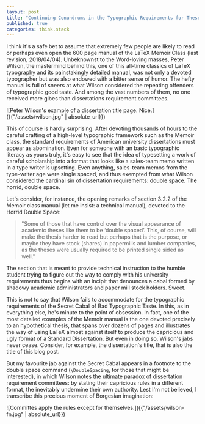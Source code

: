 ```yaml
---
layout: post
title: "Continuing Conundrums in the Typographic Requirements for Theses"
published: true
categories: think.stack
---
```


I think it's a safe bet to assume that extremely few people are likely to read or perhaps even open the 600 page manual of the LaTeX Memoir Class (last revision, 2018/04/04). Unbeknownst to the Word-loving masses, Peter Wilson, the mastermind behind this, one of this all-time classics of LaTeX typography and its painstakingly detailed manual, was not only a devoted typographer but was also endowed with a bitter sense of humor. The hefty manual is full of sneers at what Wilson considered the repeating offenders of typographic good taste. And among the vast numbers of them, no one received more gibes than dissertations requirement committees.

![Peter Wilson's example of a dissertation title page. Nice.]({{"/assets/wilson.jpg" | absolute_url}})

This of course is hardly surprising. After devoting thousands of hours to the careful crafting of a high-level typographic framework such as the Memoir class, the standard requirements of American university dissertations must appear as abomination. Even for someone with an basic typographic literacy as yours truly, it's easy to see that the idea of typesetting a work of careful scholarship into a format that looks like a sales-team memo written in a type writer is upsetting. Even anything, sales-team memos from the type-writer age were single spaced, and thus exempted from what Wilson considered the cardinal sin of dissertation requirements: double space. The horrid, double space.

Let's consider, for instance, the opening remarks of section 3.2.2 of the Memoir class manual (let me insist: a technical manual), devoted to the Horrid Double Space:

>"Some of those that have control over the visual appearance of academic theses like them to be ‘double spaced’. This, of course, will make the thesis harder to read but perhaps that is the purpose, or maybe they have stock (shares) in papermills and lumber companies, as the theses were usually required to be printed single sided as well."

The section that is meant to provide technical instruction to the humble student trying to figure out the way to comply with his university requirements thus begins with an incipit that denounces a cabal formed by shadowy academic administrators and paper mill stock holders. Sweet.

This is not to say that Wilson fails to accommodate for the typographic requirements of the Secret Cabal of Bad Typographic Taste. In this, as in everything else, he's minute to the point of obsession. In fact, one of the most detailed examples of the Memoir manual is the one devoted precisely to an hypothetical thesis, that spans over dozens of pages and illustrates the way of using LaTeX almost against itself to produce the capricious and ugly format of a Standard Dissertation. But even in doing so, Wilson's jabs never cease. Consider, for example, the dissertation's title, that is also the title of this blog post. 

But my favourite jab against the Secret Cabal appears in a footnote to the double space command (``\DoubleSpacing``, for those that might be interested), in which Wilson notes the ultimate paradox of dissertation requirement committees: by stating their capricious rules in a different format, the inevitably undermine their own authority. Lest I'm not believed, I transcribe this precious moment of Borgesian imagination:

![Committes apply the rules except for themselves.]({{"/assets/wilson-fn.jpg" | absolute_url}})
